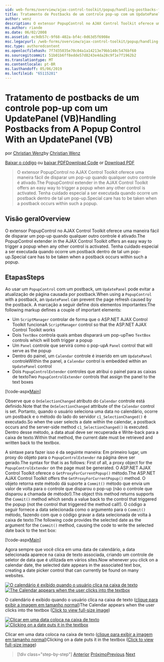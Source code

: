 ```yaml
---
uid: web-forms/overview/ajax-control-toolkit/popup/handling-postbacks-from-a-popup-control-with-an-updatepanel-vb
title: Tratamento de Postbacks de um controle pop-up com um UpdatePanel (VB) | Microsoft Docs
author: wenz
description: O extensor PopupControl no AJAX Control Toolkit oferece uma maneira fácil de disparar um pop-up quando qualquer outro controle é ativado. Tenha cuidado especial a ser executada...
ms.author: riande
ms.date: 06/02/2008
ms.assetid: ec9db57c-9f68-402a-bf4c-0d63d5f6908e
msc.legacyurl: /web-forms/overview/ajax-control-toolkit/popup/handling-postbacks-from-a-popup-control-with-an-updatepanel-vb
msc.type: authoredcontent
ms.openlocfilehash: 7f7d35035e70c04a1a14213e79bb140c5476bf60
ms.sourcegitcommit: 51b01b6ff8edde57d8243e4da28c9f1e7f1962b2
ms.translationtype: MT
ms.contentlocale: pt-BR
ms.lasthandoff: 05/06/2019
ms.locfileid: "65115281"
---
```

# <a name="handling-postbacks-from-a-popup-control-with-an-updatepanel-vb"></a><span data-ttu-id="a706c-104">Tratamento de postbacks de um controle pop-up com um UpdatePanel (VB)</span><span class="sxs-lookup"><span data-stu-id="a706c-104">Handling Postbacks from A Popup Control With an UpdatePanel (VB)</span></span>

<span data-ttu-id="a706c-105">por [Christian Wenz](https://github.com/wenz)</span><span class="sxs-lookup"><span data-stu-id="a706c-105">by [Christian Wenz](https://github.com/wenz)</span></span>

<span data-ttu-id="a706c-106">[Baixar o código](http://download.microsoft.com/download/9/3/f/93f8daea-bebd-4821-833b-95205389c7d0/PopupControl2.vb.zip) ou [baixar PDF](http://download.microsoft.com/download/2/d/c/2dc10e34-6983-41d4-9c08-f78f5387d32b/popupcontrol2VB.pdf)</span><span class="sxs-lookup"><span data-stu-id="a706c-106">[Download Code](http://download.microsoft.com/download/9/3/f/93f8daea-bebd-4821-833b-95205389c7d0/PopupControl2.vb.zip) or [Download PDF](http://download.microsoft.com/download/2/d/c/2dc10e34-6983-41d4-9c08-f78f5387d32b/popupcontrol2VB.pdf)</span></span>

> <span data-ttu-id="a706c-107">O extensor PopupControl no AJAX Control Toolkit oferece uma maneira fácil de disparar um pop-up quando qualquer outro controle é ativado.</span><span class="sxs-lookup"><span data-stu-id="a706c-107">The PopupControl extender in the AJAX Control Toolkit offers an easy way to trigger a popup when any other control is activated.</span></span> <span data-ttu-id="a706c-108">Tenha cuidado especial a ser executada quando ocorre um postback dentro de tal um pop-up.</span><span class="sxs-lookup"><span data-stu-id="a706c-108">Special care has to be taken when a postback occurs within such a popup.</span></span>

## <a name="overview"></a><span data-ttu-id="a706c-109">Visão geral</span><span class="sxs-lookup"><span data-stu-id="a706c-109">Overview</span></span>

<span data-ttu-id="a706c-110">O extensor PopupControl no AJAX Control Toolkit oferece uma maneira fácil de disparar um pop-up quando qualquer outro controle é ativado.</span><span class="sxs-lookup"><span data-stu-id="a706c-110">The PopupControl extender in the AJAX Control Toolkit offers an easy way to trigger a popup when any other control is activated.</span></span> <span data-ttu-id="a706c-111">Tenha cuidado especial a ser executada quando ocorre um postback dentro de tal um pop-up.</span><span class="sxs-lookup"><span data-stu-id="a706c-111">Special care has to be taken when a postback occurs within such a popup.</span></span>

## <a name="steps"></a><span data-ttu-id="a706c-112">Etapas</span><span class="sxs-lookup"><span data-stu-id="a706c-112">Steps</span></span>

<span data-ttu-id="a706c-113">Ao usar um `PopupControl` com um postback, um `UpdatePanel` pode evitar a atualização de página causada por postback.</span><span class="sxs-lookup"><span data-stu-id="a706c-113">When using a `PopupControl` with a postback, an `UpdatePanel` can prevent the page refresh caused by the postback.</span></span> <span data-ttu-id="a706c-114">A marcação a seguir define dois elementos importantes:</span><span class="sxs-lookup"><span data-stu-id="a706c-114">The following markup defines a couple of important elements:</span></span>

- <span data-ttu-id="a706c-115">Um `ScriptManager` controlar de forma que o ASP.NET AJAX Control Toolkit funciona</span><span class="sxs-lookup"><span data-stu-id="a706c-115">A `ScriptManager` control so that the ASP.NET AJAX Control Toolkit works</span></span>
- <span data-ttu-id="a706c-116">Dois `TextBox` controla quais ambas disparará um pop-up</span><span class="sxs-lookup"><span data-stu-id="a706c-116">Two `TextBox` controls which will both trigger a popup</span></span>
- <span data-ttu-id="a706c-117">Um `Panel` controle que servirá como o pop-up</span><span class="sxs-lookup"><span data-stu-id="a706c-117">A `Panel` control that will serve as the popup</span></span>
- <span data-ttu-id="a706c-118">Dentro do painel, um `Calendar` controle é inserido em um `UpdatePanel` controle</span><span class="sxs-lookup"><span data-stu-id="a706c-118">Within the panel, a `Calendar` control is embedded within an `UpdatePanel` control</span></span>
- <span data-ttu-id="a706c-119">Dois `PopupControlExtender` controles que atribui o painel para as caixas de texto</span><span class="sxs-lookup"><span data-stu-id="a706c-119">Two `PopupControlExtender` controls that assign the panel to the text boxes</span></span>

[!code-aspx[Main](handling-postbacks-from-a-popup-control-with-an-updatepanel-vb/samples/sample1.aspx)]

<span data-ttu-id="a706c-120">Observe que o `OnSelectionChanged` atributo do `Calendar` controle está definido.</span><span class="sxs-lookup"><span data-stu-id="a706c-120">Note that the `OnSelectionChanged` attribute of the `Calendar` control is set.</span></span> <span data-ttu-id="a706c-121">Portanto, quando o usuário seleciona uma data no calendário, ocorre um postback e o método do lado do servidor `c1_SelectionChanged()` é executado.</span><span class="sxs-lookup"><span data-stu-id="a706c-121">So when the user selects a date within the calendar, a postback occurs and the server-side method `c1_SelectionChanged()` is executed.</span></span> <span data-ttu-id="a706c-122">Dentro desse método, a data atual deve ser recuperada e Write-back para a caixa de texto.</span><span class="sxs-lookup"><span data-stu-id="a706c-122">Within that method, the current date must be retrieved and written back to the textbox.</span></span>

<span data-ttu-id="a706c-123">A sintaxe para fazer isso é da seguinte maneira: Em primeiro lugar, um proxy do objeto para o `PopupControlExtender` na página deve ser gerado.</span><span class="sxs-lookup"><span data-stu-id="a706c-123">The syntax for that is as follows: First of all, a proxy object for the `PopupControlExtender` on the page must be generated.</span></span> <span data-ttu-id="a706c-124">O ASP.NET AJAX Control Toolkit oferece o `GetProxyForCurrentPopup()` método.</span><span class="sxs-lookup"><span data-stu-id="a706c-124">The ASP.NET AJAX Control Toolkit offers the `GetProxyForCurrentPopup()` method.</span></span> <span data-ttu-id="a706c-125">O objeto retorna este método dá suporte a `Commit()` método que envia um valor de volta para o controle que disparou o pop-up (não o controle que disparou a chamada de método!).</span><span class="sxs-lookup"><span data-stu-id="a706c-125">The object this method returns supports the `Commit()` method which sends a value back to the control that triggered the popup (not the control that triggered the method call!).</span></span> <span data-ttu-id="a706c-126">O código a seguir fornece a data selecionada como o argumento para o `Commit()` método, fazendo com que o código gravar a data selecionada de volta à caixa de texto:</span><span class="sxs-lookup"><span data-stu-id="a706c-126">The following code provides the selected date as the argument for the `Commit()` method, causing the code to write the selected date back to the text box:</span></span>

[!code-aspx[Main](handling-postbacks-from-a-popup-control-with-an-updatepanel-vb/samples/sample2.aspx)]

<span data-ttu-id="a706c-127">Agora sempre que você clica em uma data de calendário, a data selecionada aparece na caixa de texto associada, criando um controle de seletor de data que é utilizada em vários sites.</span><span class="sxs-lookup"><span data-stu-id="a706c-127">Now whenever you click on a calendar date, the selected date appears in the associated text box, creating a date picker control that can currently be found on many websites.</span></span>

<span data-ttu-id="a706c-128">[![O calendário é exibido quando o usuário clica na caixa de texto](handling-postbacks-from-a-popup-control-with-an-updatepanel-vb/_static/image2.png)](handling-postbacks-from-a-popup-control-with-an-updatepanel-vb/_static/image1.png)</span><span class="sxs-lookup"><span data-stu-id="a706c-128">[![The Calendar appears when the user clicks into the textbox](handling-postbacks-from-a-popup-control-with-an-updatepanel-vb/_static/image2.png)](handling-postbacks-from-a-popup-control-with-an-updatepanel-vb/_static/image1.png)</span></span>

<span data-ttu-id="a706c-129">O calendário é exibido quando o usuário clica na caixa de texto ([clique para exibir a imagem em tamanho normal](handling-postbacks-from-a-popup-control-with-an-updatepanel-vb/_static/image3.png))</span><span class="sxs-lookup"><span data-stu-id="a706c-129">The Calendar appears when the user clicks into the textbox ([Click to view full-size image](handling-postbacks-from-a-popup-control-with-an-updatepanel-vb/_static/image3.png))</span></span>

<span data-ttu-id="a706c-130">[![Clicar em uma data coloca na caixa de texto](handling-postbacks-from-a-popup-control-with-an-updatepanel-vb/_static/image5.png)](handling-postbacks-from-a-popup-control-with-an-updatepanel-vb/_static/image4.png)</span><span class="sxs-lookup"><span data-stu-id="a706c-130">[![Clicking on a date puts it in the textbox](handling-postbacks-from-a-popup-control-with-an-updatepanel-vb/_static/image5.png)](handling-postbacks-from-a-popup-control-with-an-updatepanel-vb/_static/image4.png)</span></span>

<span data-ttu-id="a706c-131">Clicar em uma data coloca na caixa de texto ([clique para exibir a imagem em tamanho normal](handling-postbacks-from-a-popup-control-with-an-updatepanel-vb/_static/image6.png))</span><span class="sxs-lookup"><span data-stu-id="a706c-131">Clicking on a date puts it in the textbox ([Click to view full-size image](handling-postbacks-from-a-popup-control-with-an-updatepanel-vb/_static/image6.png))</span></span>

> [!div class="step-by-step"]
> <span data-ttu-id="a706c-132">[Anterior](using-multiple-popup-controls-vb.md)
> [Próximo](handling-postbacks-from-a-popup-control-without-an-updatepanel-vb.md)</span><span class="sxs-lookup"><span data-stu-id="a706c-132">[Previous](using-multiple-popup-controls-vb.md)
[Next](handling-postbacks-from-a-popup-control-without-an-updatepanel-vb.md)</span></span>
